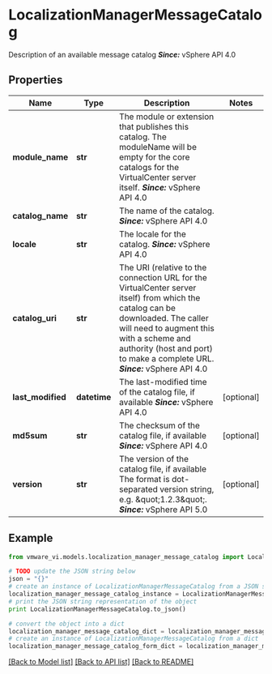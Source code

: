 # LocalizationManagerMessageCatalog

Description of an available message catalog  ***Since:*** vSphere API 4.0 

## Properties
Name | Type | Description | Notes
------------ | ------------- | ------------- | -------------
**module_name** | **str** | The module or extension that publishes this catalog.  The moduleName will be empty for the core catalogs for the VirtualCenter server itself.  ***Since:*** vSphere API 4.0  | 
**catalog_name** | **str** | The name of the catalog.  ***Since:*** vSphere API 4.0  | 
**locale** | **str** | The locale for the catalog.  ***Since:*** vSphere API 4.0  | 
**catalog_uri** | **str** | The URI (relative to the connection URL for the VirtualCenter server itself) from which the catalog can be downloaded.  The caller will need to augment this with a scheme and authority (host and port) to make a complete URL.  ***Since:*** vSphere API 4.0  | 
**last_modified** | **datetime** | The last-modified time of the catalog file, if available  ***Since:*** vSphere API 4.0  | [optional] 
**md5sum** | **str** | The checksum of the catalog file, if available  ***Since:*** vSphere API 4.0  | [optional] 
**version** | **str** | The version of the catalog file, if available The format is dot-separated version string, e.g.  \&quot;1.2.3\&quot;.  ***Since:*** vSphere API 5.0  | [optional] 

## Example

```python
from vmware_vi.models.localization_manager_message_catalog import LocalizationManagerMessageCatalog

# TODO update the JSON string below
json = "{}"
# create an instance of LocalizationManagerMessageCatalog from a JSON string
localization_manager_message_catalog_instance = LocalizationManagerMessageCatalog.from_json(json)
# print the JSON string representation of the object
print LocalizationManagerMessageCatalog.to_json()

# convert the object into a dict
localization_manager_message_catalog_dict = localization_manager_message_catalog_instance.to_dict()
# create an instance of LocalizationManagerMessageCatalog from a dict
localization_manager_message_catalog_form_dict = localization_manager_message_catalog.from_dict(localization_manager_message_catalog_dict)
```
[[Back to Model list]](../README.md#documentation-for-models) [[Back to API list]](../README.md#documentation-for-api-endpoints) [[Back to README]](../README.md)


